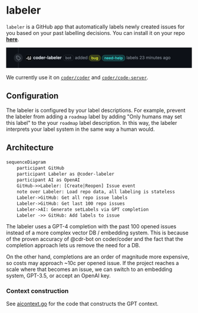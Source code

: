 # labeler

`labeler` is a GitHub app that automatically labels newly created issues for you
based on your past labelling decisions. You can install it on your repo
[**here**](https://github.com/marketplace/coder-labeler).

![img](./img/example-label.png)

We currently use it on [`coder/coder`](https://github.com/coder/coder) and
[`coder/code-server`](https://github.com/coder/code-server).

## Configuration

The labeler is configured by your label descriptions. For example, prevent the labeler from adding a `roadmap` label
by adding "Only humans may set this label" to the your `roadmap` label description. In this way, the labeler
interprets your label system in the same way a human would.

## Architecture

```mermaid
sequenceDiagram
    participant GitHub
    participant Labeler as @coder-labeler 
    participant AI as OpenAI
    GitHub->>Labeler: [Create|Reopen] Issue event
    note over Labeler: Load repo data, all labeling is stateless
    Labeler->GitHub: Get all repo issue labels
    Labeler->GitHub: Get last 100 repo issues
    Labeler->AI: Generate setLabels via GPT completion
    Labeler ->> GitHub: Add labels to issue
```

The labeler uses a GPT-4 completion with the past 100 opened issues instead of
a more complex vector DB / embedding system. This is because of the proven
accuracy of @cdr-bot on coder/coder and the fact that the completion approach lets us remove
the need for a DB.

On the other hand, completions are an order of magnitude more expensive, so
costs may approach ~10c per opened issue. If the project reaches a scale where that becomes an issue, we can switch to an embedding system, GPT-3.5, or accept an OpenAI key.

### Context construction

See [aicontext.go](./aicontext.go) for the code that constructs the GPT context.
